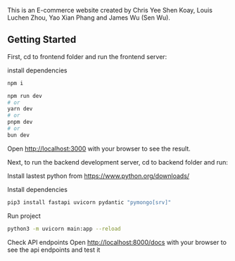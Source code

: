 This is an E-commerce website created by Chris Yee Shen Koay, Louis Luchen Zhou, Yao Xian Phang and James Wu (Sen Wu).

## Getting Started

First, cd to frontend folder and run the frontend server:

install dependencies

```bash
npm i
```

```bash
npm run dev
# or
yarn dev
# or
pnpm dev
# or
bun dev
```

Open [http://localhost:3000](http://localhost:3000) with your browser to see the result.

Next, to run the backend development server, cd to backend folder and run:

Install lastest python from https://www.python.org/downloads/

Install dependencies

```bash
pip3 install fastapi uvicorn pydantic "pymongo[srv]"
```

Run project

```bash
python3 -m uvicorn main:app --reload
```

Check API endpoints
Open [http://localhost:8000/docs](http://localhost:8000/docs) with your browser to see the api endpoints and test it
